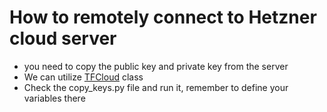 # How to remotely connect to Hetzner cloud server

- you need to copy the public key and private key from the server
- We can utilize [TFCloud](../utils/terraform/TFCloud.py) class
- Check the copy_keys.py file and run it, remember to define your variables there